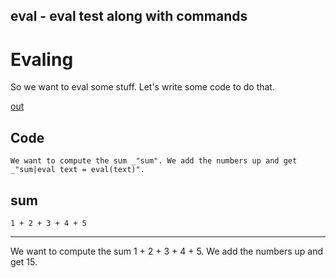 eval - eval test along with commands
---
# Evaling

So we want to eval some stuff. Let's write some code to do that. 

[out](#code "save:")

## Code

    We want to compute the sum _"sum". We add the numbers up and get 
    _"sum|eval text = eval(text)".

## sum

    1 + 2 + 3 + 4 + 5

---
We want to compute the sum 1 + 2 + 3 + 4 + 5. We add the numbers up and get 
15.
